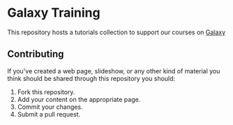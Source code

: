 Galaxy Training
===============

This repository hosts a tutorials collection to support our courses on [Galaxy](https://wiki.galaxyproject.org)

## Contributing

If you've created a web page, slideshow, or any other kind of material you think should be shared through this repository you should:

1. Fork this repository.
2. Add your content on the appropriate page.
3. Commit your changes. 
4. Submit a pull request.